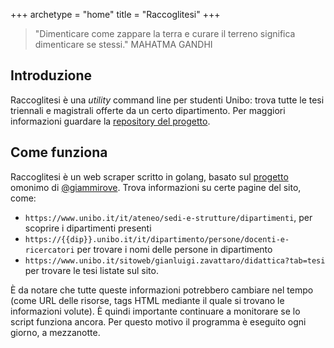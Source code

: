 +++
archetype = "home"
title = "Raccoglitesi"
+++

> "Dimenticare come zappare la terra e curare il terreno significa dimenticare
> se stessi."
> MAHATMA GANDHI

## Introduzione

Raccoglitesi è una _utility_ command line per studenti Unibo: trova tutte le
tesi triennali e magistrali offerte da un certo dipartimento.
Per maggiori informazioni guardare la [repository del
progetto](https://github.com/csunibo/raccoglitesi).

## Come funziona

Raccoglitesi è un web scraper scritto in golang, basato sul
[progetto](https://github.com/giammirove/raccoglitesi_unibo) omonimo di
[@giammirove](https://github.com/giammirove). Trova informazioni su certe pagine
del sito, come:

- `https://www.unibo.it/it/ateneo/sedi-e-strutture/dipartimenti`, per scoprire i
  dipartimenti presenti
- `https://{{dip}}.unibo.it/it/dipartimento/persone/docenti-e-ricercatori` per
  trovare i nomi delle persone in dipartimento
- `https://www.unibo.it/sitoweb/gianluigi.zavattaro/didattica?tab=tesi` per
  trovare le tesi listate sul sito.

È da notare che tutte queste informazioni potrebbero cambiare nel tempo (come
URL delle risorse, tags HTML mediante il quale si trovano le informazioni
volute). È quindi importante continuare a monitorare se lo script funziona
ancora. Per questo motivo il programma è eseguito ogni giorno, a mezzanotte.

